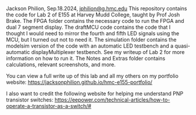 Jackson Philion, Sep.18.2024, jphilion@g.hmc.edu This repository contains the code for Lab 2 of E155 at Harvey Mudd College, taught by Prof Josh Brake. The FPGA folder contains the necessary code to run the FPGA and dual 7 segment display. The draftMCU code contains the code that I thought I would need to mirror the fourth and fifth LED signals using the MCU, but I turned out not to need it. The simulation folder contains the modelsim version of the code with an automatic LED testbench and a quasi-automatic displayMultiplexer testbench. See my writeup of Lab 2 for more information on how to run it. The Notes and Extras folder contains calculations, relevant screenshots, and more.

You can view a full write up of this lab and all my others on my portfolio website: https://jacksonphilion.github.io/hmc-e155-portfolio/

I also want to credit the following website for helping me understand PNP transistor switches: https://eepower.com/technical-articles/how-to-operate-a-transistor-as-a-switch/#
